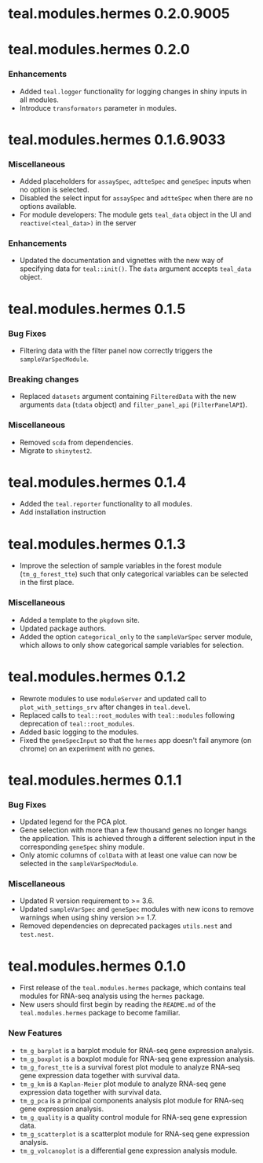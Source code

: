 # teal.modules.hermes 0.2.0.9005

# teal.modules.hermes 0.2.0

### Enhancements
* Added `teal.logger` functionality for logging changes in shiny inputs in all modules.
* Introduce `transformators` parameter in modules.


# teal.modules.hermes 0.1.6.9033

### Miscellaneous
* Added placeholders for `assaySpec`, `adtteSpec` and `geneSpec` inputs when no option is selected.
* Disabled the select input for `assaySpec` and `adtteSpec` when there are no options available.
* For module developers: The module gets `teal_data` object in the UI and `reactive(<teal_data>)` in the server

### Enhancements

* Updated the documentation and vignettes with the new way of specifying data for `teal::init()`. The `data` argument accepts `teal_data` object.

# teal.modules.hermes 0.1.5

### Bug Fixes
* Filtering data with the filter panel now correctly triggers the `sampleVarSpecModule`.

### Breaking changes
* Replaced `datasets` argument containing `FilteredData` with the new arguments `data` (`tdata` object) and `filter_panel_api` (`FilterPanelAPI`).

### Miscellaneous
* Removed `scda` from dependencies.
* Migrate to `shinytest2`.

# teal.modules.hermes 0.1.4

* Added the `teal.reporter` functionality to all modules.
* Add installation instruction

# teal.modules.hermes 0.1.3

* Improve the selection of sample variables in the forest module (`tm_g_forest_tte`) such that only categorical variables can be selected in the first place.

### Miscellaneous
* Added a template to the `pkgdown` site.
* Updated package authors.
* Added the option `categorical_only` to the `sampleVarSpec` server module, which allows to only show categorical sample variables for selection.

# teal.modules.hermes 0.1.2

* Rewrote modules to use `moduleServer` and updated call to `plot_with_settings_srv` after changes in `teal.devel`.
* Replaced calls to `teal::root_modules` with `teal::modules` following deprecation of `teal::root_modules`.
* Added basic logging to the modules.
* Fixed the `geneSpecInput` so that the `hermes` app doesn't fail anymore (on chrome) on an experiment with no genes.

# teal.modules.hermes 0.1.1

### Bug Fixes
* Updated legend for the PCA plot.
* Gene selection with more than a few thousand genes no longer hangs the application. This is achieved through a different selection input in the corresponding `geneSpec` shiny module.
* Only atomic columns of `colData` with at least one value can now be selected in the `sampleVarSpecModule`.

### Miscellaneous
* Updated R version requirement to >= 3.6.
* Updated `sampleVarSpec` and `geneSpec` modules with new icons to remove warnings when using shiny version >= 1.7.
* Removed dependencies on deprecated packages `utils.nest` and `test.nest`.

# teal.modules.hermes 0.1.0
* First release of the `teal.modules.hermes` package, which contains teal modules for RNA-seq analysis using the `hermes` package.
* New users should first begin by reading the `README.md` of the `teal.modules.hermes` package to become familiar.

### New Features
* `tm_g_barplot` is a barplot module for RNA-seq gene expression analysis.
* `tm_g_boxplot` is a boxplot module for RNA-seq gene expression analysis.
* `tm_g_forest_tte` is a survival forest plot module to analyze RNA-seq gene expression data together with survival data.
* `tm_g_km` is a `Kaplan-Meier` plot module to analyze RNA-seq gene expression data together with survival data.
* `tm_g_pca` is a principal components analysis plot module for RNA-seq gene expression analysis.
* `tm_g_quality` is a quality control module for RNA-seq gene expression data.
* `tm_g_scatterplot` is a scatterplot module for RNA-seq gene expression analysis.
* `tm_g_volcanoplot` is a differential gene expression analysis module.
